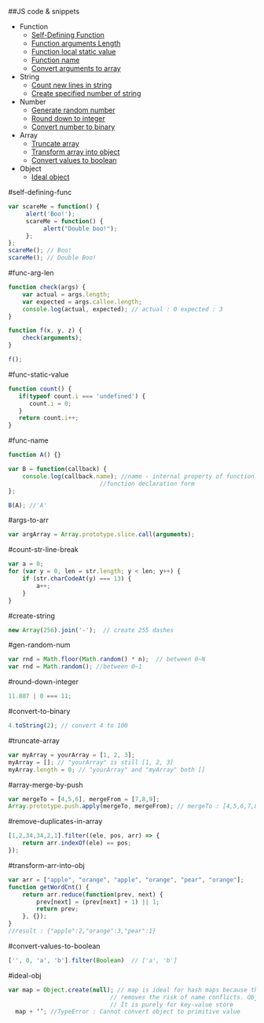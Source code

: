 ##JS code & snippets

* Function
  * [Self-Defining Function](#self-defining-func)
  * [Function arguments Length](#func-arg-len)
  * [Function local static value](#func-static-value)
  * [Function name](#func-name)
  * [Convert arguments to array](#args-to-arr)
* String
  * [Count new lines in string](#count-str-line-break)
  * [Create specified number of string](#create-string)
* Number
  * [Generate random number](#gen-random-num)
  * [Round down to integer](#round-down-integer)
  * [Convert number to binary](#convert-to-binary)
* Array
  * [Truncate array](#truncate-array)
  * [Transform array into object](#transform-arr-into-obj)
  * [Convert values to boolean](#convert-values-to-boolean)
* Object
  * [Ideal object](#ideal-obj)

#self-defining-func
```javascript
var scareMe = function() {
     alert('Boo!');
     scareMe = function() {
     	  alert("Double boo!");
     };
};
scareMe(); // Boo!
scareMe(); // Double Boo!
```

#func-arg-len
```javascript
function check(args) {
    var actual = args.length;
    var expected = args.callee.length;
    console.log(actual, expected); // actual : 0 expected : 3
}

function f(x, y, z) {
    check(arguments);
}

f();
```

#func-static-value
```javascript
function count() {
   if(typeof count.i === 'undefined') {
      count.i = 0;
   } 
   return count.i++;
}
```

#func-name
```javascript
function A() {}

var B = function(callback) {
    console.log(callback.name); //name - internal property of function. Only available in 
                          //function declaration form	     
};

B(A); //'A'
```

#args-to-arr
```javascript
var argArray = Array.prototype.slice.call(arguments);
```

#count-str-line-break
```javascript
var a = 0;
for (var y = 0, len = str.length; y < len; y++) {
    if (str.charCodeAt(y) === 13) {
        a++;
    }
}
```

#create-string
```javascript
new Array(256).join('-');  // create 255 dashes
```

#gen-random-num
```javascript
var rnd = Math.floor(Math.random() * n);  // between 0~N
var rnd = Math.random(); //between 0~1
```

#round-down-integer
```javascript
11.887 | 0 === 11; 
```

#convert-to-binary
```javascript
4.toString(2); // convert 4 to 100
```

#truncate-array
```javascript
var myArray = yourArray = [1, 2, 3];
myArray = []; // "yourArray" is still [1, 2, 3]
myArray.length = 0; // "yourArray" and "myArray" both []
```

#array-merge-by-push
```javascript
var mergeTo = [4,5,6], mergeFrom = [7,8,9];
Array.prototype.push.apply(mergeTo, mergeFrom); // mergeTo : [4,5,6,7,8,9]
```

#remove-duplicates-in-array
```javascript
[1,2,34,34,2,1].filter((ele, pos, arr) => {
	return arr.indexOf(ele) == pos;
});
```

#transform-arr-into-obj
```javascript
var arr = ["apple", "orange", "apple", "orange", "pear", "orange"];
function getWordCnt() {
    return arr.reduce(function(prev, next) {
        prev[next] = (prev[next] + 1) || 1;
        return prev;
    }, {});
}
//result : {"apple":2,"orange":3,"pear":1}
```

#convert-values-to-boolean
```javascript
['', 0, 'a', 'b'].filter(Boolean)  // ['a', 'b']
```

#ideal-obj 
```javascript
var map = Object.create(null); // map is ideal for hash maps because the absence of a [[Prototype]] 
                             // removes the risk of name conflicts. Object is completely void of any methods or properties 
                             // It is purely for key-value store 
  map + ‘’; //TypeError : Cannot convert object to primitive value
```
